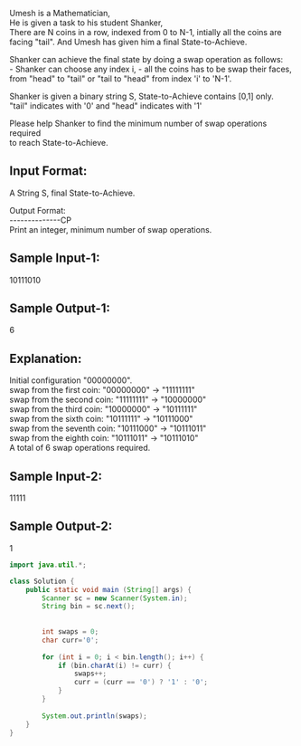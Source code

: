 Umesh is a Mathematician,<br/>
He is given a task to his student Shanker, <br/>
There are N coins in a row, indexed from 0 to N-1, intially all the coins are <br/>
facing "tail". And Umesh has given him a final State-to-Achieve.<br/>

Shanker can achieve the final state by doing a swap operation as follows:<br/>
    - Shanker can choose any index i, 
    - all the coins has to be swap their faces, from "head" to "tail" 
    or "tail to "head" from index 'i' to 'N-1'.<br/>

Shanker is given a binary string S, State-to-Achieve contains [0,1] only. <br/>
"tail" indicates with '0' and "head" indicates with '1'<br/>

Please help Shanker to find the minimum number of swap operations required <br/>
to reach State-to-Achieve.<br/>


Input Format:
-------------
A String S, final State-to-Achieve.<br/>

Output Format:<br/>
--------------CP<br/>
Print an integer, minimum number of swap operations.<br/>


Sample Input-1:
---------------
10111010<br/>

Sample Output-1:
----------------
6<br/>

Explanation: 
------------
Initial configuration "00000000".<br/>
swap from the first coin: "00000000" -> "11111111"<br/>
swap from the second coin: "11111111" -> "10000000"<br/>
swap from the third coin: "10000000" -> "10111111"<br/>
swap from the sixth coin: "10111111" -> "10111000"<br/>
swap from the seventh coin: "10111000" -> "10111011"<br/>
swap from the eighth coin: "10111011" -> "10111010"<br/>
A total of 6 swap operations required.<br/>


Sample Input-2:
---------------
11111<br/>

Sample Output-2:
----------------
1<br/>

```java
import java.util.*;

class Solution {
    public static void main (String[] args) {
        Scanner sc = new Scanner(System.in);
        String bin = sc.next();  
        
       
        int swaps = 0;
        char curr='0';
        
        for (int i = 0; i < bin.length(); i++) {
            if (bin.charAt(i) != curr) {
                swaps++;  
                curr = (curr == '0') ? '1' : '0';
            }
        }
        
        System.out.println(swaps);
    }
}
```